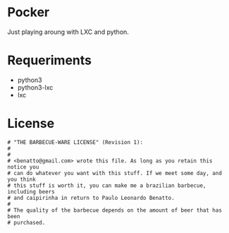 # Pocker

Just playing aroung with LXC and python.

# Requeriments

 * python3
 * python3-lxc
 * lxc

# License

```
# "THE BARBECUE-WARE LICENSE" (Revision 1):
#
#
# <benatto@gmail.com> wrote this file. As long as you retain this notice you
# can do whatever you want with this stuff. If we meet some day, and you think
# this stuff is worth it, you can make me a brazilian barbecue, including beers
# and caipirinha in return to Paulo Leonardo Benatto.
#
# The quality of the barbecue depends on the amount of beer that has been
# purchased.
```
